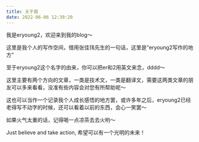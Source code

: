 ```yaml
---
title: 关于我
date: 2022-06-06 12:39:20
---
```


我是eryoung2，欢迎来到我的blog～

这里是我个人的写作空间，借用张佳玮先生的一句话，这里是“eryoung2写作的地方”

至于eryoung2这个名字的由来，你可以把er和2用英文来念，dddd～

这里主要有两个方向的文章，一类是技术文，一类是翻译文，需要这两类文章的朋友可以多来看看，没准有些内容会对您有所帮助呢～

这也可以当作一个记录我个人成长感悟的地方罢，或许多年之后，eryoung2已经老得写不动字的时候，还可以看着以前的东西，会心一笑罢～

如果火气太重的话，记得喝一点凉茶去去火哟～

Just believe and take action, 希望可以有一个光明的未来！
